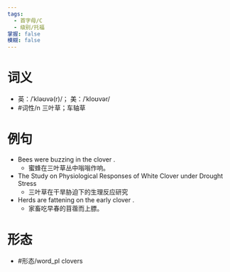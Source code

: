 ```yaml
---
tags:
  - 首字母/C
  - 级别/托福
掌握: false
模糊: false
---
```

# 词义
- 英：/ˈkləʊvə(r)/； 美：/ˈkloʊvər/
- #词性/n  三叶草；车轴草
# 例句
- Bees were buzzing in the clover .
	- 蜜蜂在三叶草丛中嗡嗡作响。
- The Study on Physiological Responses of White Clover under Drought Stress
	- 三叶草在干旱胁迫下的生理反应研究
- Herds are fattening on the early clover .
	- 家畜吃早春的苜蓿而上膘。
# 形态
- #形态/word_pl clovers
